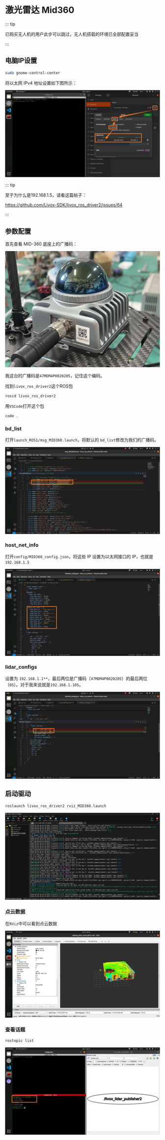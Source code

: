 # 激光雷达 Mid360

::: tip

已购买无人机的用户此步可以跳过，无人机搭载的环境已全部配置妥当

:::

## 电脑IP设置

```sh
sudo gnome-control-center
```

将以太网 IPv4 地址设置如下图所示：

![](./assets/image.png)

::: tip

至于为什么是192.168.1.5，请看这篇帖子：

https://github.com/Livox-SDK/livox_ros_driver2/issues/64

:::

## 参数配置

首先查看 MID-360 底座上的广播码：

![](./assets/IMG_2283.png)

我这台的广播码是`47MDM4P0020205`，记住这个编码。

找到`livox_ros_driver2`这个ROS包

```sh
roscd livox_ros_driver2
```

用`VSCode`打开这个包

```sh
code .
```

### bd_list

打开`launch_ROS1/msg_MID360.launch`，将默认的 `bd_list`修改为我们的广播码。

![](./assets/bd_list.png)

### host_net_info

打开`config/MID360_config.json`，将这些 IP 设置为以太网接口的 IP，也就是`192.168.1.5`

![](./assets/host_net_info.png)

### lidar_configs

设置为 `192.168.1.1**`，最后两位是广播码（`47MDM4P0020205`）的最后两位（`05`）。对于我来说就是`192.168.1.105`。

![](./assets/lidar_configs.png)

## 启动驱动

```sh
roslaunch livox_ros_driver2 rviz_MID360.launch
```

![](./assets/roslaunch.png)

### 点云数据

在`RViz`中可以看到点云数据

![](./assets/rviz.png)

### 查看话题

```sh
rostopic list
```

![](./assets/rostopic.png)
